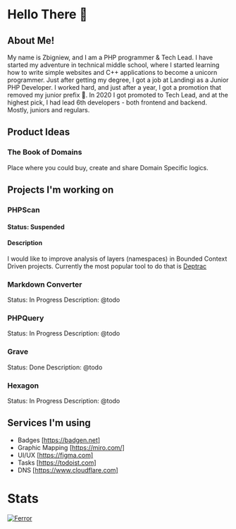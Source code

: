 # Hello There 👋

## About Me!

My name is Zbigniew, and I am a PHP programmer & Tech Lead.
I have started my adventure in technical middle school, where I started learning how to write simple websites and C++ applications to become a unicorn programmer. Just after getting my degree, I got a job at Landingi as a Junior PHP Developer. I worked hard, and just after a year, I got a promotion that removed my junior prefix 🥇. In 2020 I got promoted to Tech Lead, and at the highest pick, I had lead 6th developers - both frontend and backend. Mostly, juniors and regulars.

## Product Ideas

### The Book of Domains
Place where you could buy, create and share Domain Specific logics.

## Projects I'm working on

### PHPScan
#### Status: Suspended
#### Description
I would like to improve analysis of layers (namespaces) in Bounded Context Driven projects. Currently the most popular tool to do that is [Deptrac](https://github.com/qossmic/deptrac)

### Markdown Converter
Status: In Progress
Description: @todo

### PHPQuery
Status: In Progress
Description: @todo

### Grave
Status: Done
Description: @todo

### Hexagon
Status: In Progress
Description: @todo

## Services I'm using
* Badges [https://badgen.net]
* Graphic Mapping [https://miro.com/]
* UI/UX [https://figma.com]
* Tasks [https://todoist.com]
* DNS [https://www.cloudflare.com]

# Stats
[![Ferror](https://github-readme-stats.vercel.app/api?username=Ferror)](https://github.com/Ferror)
